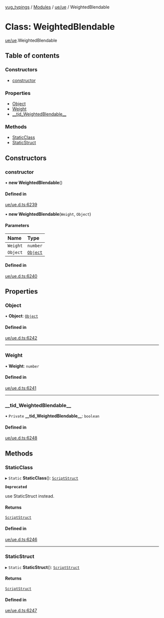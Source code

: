 [yug_typings](../README.md) / [Modules](../modules.md) / [ue/ue](../modules/ue_ue.md) / WeightedBlendable

# Class: WeightedBlendable

[ue/ue](../modules/ue_ue.md).WeightedBlendable

## Table of contents

### Constructors

- [constructor](ue_ue.WeightedBlendable.md#constructor)

### Properties

- [Object](ue_ue.WeightedBlendable.md#object)
- [Weight](ue_ue.WeightedBlendable.md#weight)
- [\_\_tid\_WeightedBlendable\_\_](ue_ue.WeightedBlendable.md#__tid_weightedblendable__)

### Methods

- [StaticClass](ue_ue.WeightedBlendable.md#staticclass)
- [StaticStruct](ue_ue.WeightedBlendable.md#staticstruct)

## Constructors

### constructor

• **new WeightedBlendable**()

#### Defined in

[ue/ue.d.ts:6239](https://github.com/YugMetaverse/yug_typings/blob/b7d9b19/ue/ue.d.ts#L6239)

• **new WeightedBlendable**(`Weight`, `Object`)

#### Parameters

| Name | Type |
| :------ | :------ |
| `Weight` | `number` |
| `Object` | [`Object`](ue_ue.Object.md) |

#### Defined in

[ue/ue.d.ts:6240](https://github.com/YugMetaverse/yug_typings/blob/b7d9b19/ue/ue.d.ts#L6240)

## Properties

### Object

• **Object**: [`Object`](ue_ue.Object.md)

#### Defined in

[ue/ue.d.ts:6242](https://github.com/YugMetaverse/yug_typings/blob/b7d9b19/ue/ue.d.ts#L6242)

___

### Weight

• **Weight**: `number`

#### Defined in

[ue/ue.d.ts:6241](https://github.com/YugMetaverse/yug_typings/blob/b7d9b19/ue/ue.d.ts#L6241)

___

### \_\_tid\_WeightedBlendable\_\_

• `Private` **\_\_tid\_WeightedBlendable\_\_**: `boolean`

#### Defined in

[ue/ue.d.ts:6248](https://github.com/YugMetaverse/yug_typings/blob/b7d9b19/ue/ue.d.ts#L6248)

## Methods

### StaticClass

▸ `Static` **StaticClass**(): [`ScriptStruct`](ue_ue.ScriptStruct.md)

**`Deprecated`**

use StaticStruct instead.

#### Returns

[`ScriptStruct`](ue_ue.ScriptStruct.md)

#### Defined in

[ue/ue.d.ts:6246](https://github.com/YugMetaverse/yug_typings/blob/b7d9b19/ue/ue.d.ts#L6246)

___

### StaticStruct

▸ `Static` **StaticStruct**(): [`ScriptStruct`](ue_ue.ScriptStruct.md)

#### Returns

[`ScriptStruct`](ue_ue.ScriptStruct.md)

#### Defined in

[ue/ue.d.ts:6247](https://github.com/YugMetaverse/yug_typings/blob/b7d9b19/ue/ue.d.ts#L6247)
